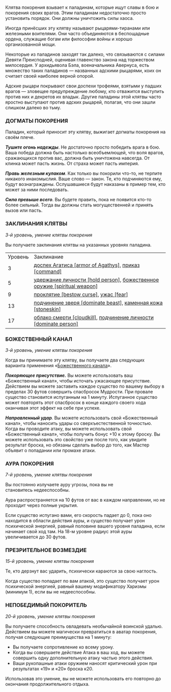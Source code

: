 Клятва покорения взывает к паладинам, которые ищут славы в бою и покорения своих врагов. Этим паладинам недостаточно просто установить порядок. Они должны уничтожить силы хаоса.

Иногда принёсших эту клятву называют рыцарями-тиранами или железными воителями. Они часто объединяются в беспощадные ордена, служащие богам или философии войны и хорошо организованной мощи.

Некоторые из паладинов заходят так далеко, что связываются с силами Девяти Преисподней, оценивая главенство закона над торжеством милосердия. У архидьявола Бэла, военачальника Авернуса, есть множество таких паладинов — названных адскими рыцарями, коих он считает своей наиболее верной опорой.

Адские рыцари покрывают свои доспехи трофеями, взятыми у падших врагов — зловещее предупреждение любому, кто отважится выступить против них и декретов их владык. Другие паладины этой клятвы часто яростно выступают против адских рыцарей, полагая, что они зашли слишком далеко во тьму.

  

### ДОГМАТЫ ПОКОРЕНИЯ

Паладин, который приносит эту клятву, выжигает догматы покорения на своём плече.

**_Тушите огонь надежды_**. Не достаточно просто победить врага в бою. Ваша победа должна быть настолько всеобъемлющей, что воля врагов, сражающихся против вас, должна быть уничтожена навсегда. От клинка может пасть жизнь. От страха может пасть империя.

**_Правь железным кулаком_**. Как только вы покорили что-то, не терпите никакого инакомыслия. Ваше слово — закон. Те, кто подчиняются ему, будут вознаграждены. Ослушавшиеся будут наказаны в пример тем, кто может за ними последовать.

**_Сила превыше всего_**. Вы будете править, пока не появится кто-то более сильный. Тогда вы должны стать могущественней и принять вызов или пасть.

  

### ЗАКЛИНАНИЯ КЛЯТВЫ

_3-й уровень, умение клятвы покорения_

Вы получаете заклинания клятвы на указанных уровнях паладина.

|   |   |
|---|---|
|Уровень|Заклинание|
|3|[доспех Агатиса [armor of Agathys]](https://dnd.su/spells/59-armor_of_agathys/), [приказ [command]](https://dnd.su/spells/276-command/)|
|5|[удержание личности [hold person]](https://dnd.su/spells/356-hold_person/), [божественное оружие [spiritual weapon]](https://dnd.su/spells/11-spiritual_weapon/)|
|9|[проклятие [bestow curse]](https://dnd.su/spells/285-bestow_curse/), [ужас [fear]](https://dnd.su/spells/109-fear/)|
|13|[подчинение зверя [dominate beast]](https://dnd.su/spells/239-dominate_beast/), [каменная кожа [stoneskin]](https://dnd.su/spells/129-stoneskin/)|
|17|[облако смерти [cloudkill]](https://dnd.su/spells/191-cloudkill/), [подчинение личности [dominate person]](https://dnd.su/spells/240-dominate_person/)|

  

### БОЖЕСТВЕННЫЙ КАНАЛ

_3-й уровень, умение клятвы покорения_

Когда вы принимаете эту клятву, вы получаете два следующих варианта применения «[Божественного канала](https://dnd.su/class/94-paladin/#channel-divinity)».

_**Покоряющее присутствие.**_ Вы можете использовать ваш «Божественный канал», чтобы источать ужасающее присутствие. Действием вы можете заставить каждое существо по вашему выбору в пределах 30 футов совершить спасбросок Мудрости. При провале существо становится испуганным на 1 минуту. Испуганное существо может повторять этот спасбросок в конце каждого своего хода оканчивая этот эффект на себе при успехе.

_**Направленный удар**._ Вы можете использовать свой «Божественный канал», чтобы наносить удары со сверхъестественной точностью. Когда вы проводите атаку, вы можете использовать свой «Божественный канал», чтобы получить бонус +10 к этому броску. Вы можете использовать это свойство уже после того, как увидите результат броска, но обязаны сделать выбор до того, как Мастер объявит о попадании или промахе атаки.

  

### АУРА ПОКОРЕНИЯ

_7-й уровень, умение клятвы покорения_

Вы постоянно излучаете ауру угрозы, пока вы не становитесь недееспособны.

Аура распространяется на 10 футов от вас в каждом направлении, но не проходит через полные укрытия.

Если существо испугано вами, его скорость падает до 0, пока оно находится в области действия ауры, и существо получает урон психической энергией, равный половине вашего уровня паладина, если начинает свой ход там. На 18-м уровне радиус этой ауры увеличивается до 30 футов.

  

### ПРЕЗРИТЕЛЬНОЕ ВОЗМЕЗДИЕ

_15-й уровень, умение клятвы покорения_

Те, кто дерзнут вас ударить, психически караются за свою наглость.

Когда существо попадает по вам атакой, это существо получает урон психической энергией, равный вашему модификатору Харизмы (минимум 1), если вы не недееспособны.

  

### НЕПОБЕДИМЫЙ ПОКОРИТЕЛЬ

_20-й уровень, умение клятвы покорения_

Вы получаете способность овладевать необычайной воинской удалью. Действием вы можете магически превратиться в аватар покорения, получая следующие преимущества на 1 минуту:

- Вы получаете сопротивление ко всему урону.
- Когда вы совершаете действие Атака в ваш ход, вы можете совершить одну дополнительную атаку частью этого действия.
- Ваши рукопашные атаки оружием наносят критический урон при результатах «19» и «20» броска к20.

Использовав это умение, вы не можете использовать его повторно до окончания продолжительного отдыха.